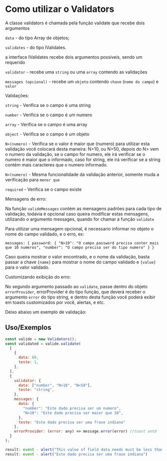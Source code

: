 
# Como utilizar o Validators

A classe validators é chamada pela função validate que recebe dois argumentos

``data`` - do tipo Array de objetos;

``validates`` - do tipo IValidates.

a interface IValidates recebe dois argumentos possiveis, sendo um requerido

``validator`` - recebe uma ``string`` ou uma ``array`` contendo as validações

``messages (opcional)`` - recebe um ``objeto`` contendo ``chave`` (``nome do campo``) e ``valor``

Validações:

``string`` - Verifica se o campo é uma string

``number`` - Verifica se o campo é um numero

``array`` - Verifica se o campo é uma array

``object`` - Verifica se o campo é um objeto

``N>(numero)`` - Verifica se o valor é maior que (numero)
para utilizar esta validação você colocará desta maneira: N>10, ou N>50,
depois do N> vem o numero da validação, se o campo for numero, ele irá verificar
se o numero é maior que o informado, caso for string, ele irá verificar se a string contém
mais caracteres que o numero informado.

``N<(numero)`` - Mesma funcionalidade da validação anterior, somente muda a verificação para ``menor que``

``required`` - Verifica se o campo existe


Mensagens de erro:

Na função ``valideMessages`` contém as mensagens padrões para cada tipo de validação, todavia
é opcional caso queira modificar estas mensagens, utilizando o argumento messages, quando for chamar a função ``validate``

Para utilizar uma mensagem opcional, é necessario informar no objeto o nome do campo validado, e o erro, ex:

``messages: {
    password: {
    "N>10": "O campo password precisa conter mais que 10 numeros",
    "number": "O campo precisa ser do tipo numero"
}
}``

Caso queira mostrar o valor encontrado, e o nome da validação, basta passar
a chave ``{name}`` para mostrar o nome do campo validado e ``{value}`` para o
valor validado.


Customizando exibição do erro:

No segundo argumento passado ao ``validate``, passe dentro do objeto ``errorProvider``,
errorProvider é do tipo função, que deverá receber o argumento ``error`` do tipo string,
e dentro desta função você poderá exibir em toasts customizados por você, alertas, e etc.

Deixo abaixo um exemplo de validação:

 

## Uso/Exemplos

```javascript
const valide = new Validators();
const validated = valide.validate(
  [
    {
      data: 60,
      teste: 1,
    },
  ],
  {
    validator: {
      data: ["number", "N>10", "N<50"],
      teste: "string",
    },
    messages: {
      data: {
        "number": "Este dado precisa ser um numero",
        "N>10": "Este dado precisa ser maior que 10",
      },
      teste: "Este dado precisa ser uma frase indiana"
    },
    errorProvider: (error: any) => message.error(error) //toast antd
  }
);

result: event - alert("This value of field data needs must be less than 50")
result: event - alert("Este dado precisa ser uma frase indiana")
```

